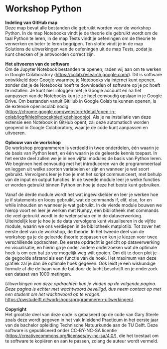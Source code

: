 # Workshop Python
**Indeling van GitHub map** <br/>
Deze map bevat alle bestanden die gebruikt worden voor de workshop Python. In de map Notebooks vindt je de theorie die gebruikt wordt om de taal Python te leren, in de map Tests vindt je oefeningen om de theorie te verwerken en beter te leren begrijpen. Ten slotte vindt je in de map Solutions de uitwerkingen van de oefeningen uit de map Tests, zodat je kunt checken of je antwoorden correct zijn.

**Het uitvoeren van de software** <br/>
Om de Jupyter Notebook bestanden te openen, raden wij aan om te werken in Google Colaboratory (https://colab.research.google.com/). Dit is software ontwikkeld door Google waarmee je Notebooks via internet kunt openen, zonder dat je de Notebooks hoeft te downloaden of software op je pc hoeft te installen. Je kunt hier inloggen met je Google account en na het aanpassen van de Notebooks kun je ze heel eenvoudig opslaan in je Google Drive. Om bestanden vanuit GitHub in Google Colab te kunnen openen, is de extensie openincolab nodig (https://chrome.google.com/webstore/detail/open-in-colab/iogfkhleblhcpcekbiedikdehleodpjo). Als je na installatie van deze extensie een Notebook in GitHub opent, zal deze automatisch worden geopend in Google Colaboratory, waar je de code kunt aanpassen en uitvoeren. 

**Opbouw van de workshop** <br/>
De workshop programmeren is verdeeld in twee onderdelen, één waarin je de basis van Python leert, en één waarin je de geleerde kennis toepast. In het eerste deel zullen we je in een vijftal modules de basis van Python leren. We beginnen heel eenvoudig met het introduceren van de programmeertaal en leggen uit welke soorten variabelen er zijn en wanneer je wel soort gebruikt. Vervolgens leer je hoe je met het script communiceert, met behulp van de input en output functies. In de tweede module leer je welke functies er worden gebruikt binnen Python en hoe je deze het beste kunt gebruiken. 

Vanaf de derde module wordt het wat ingewikkelder en leer je werken hoe je if statements en loops gebruikt, wat de commands if, elif, else, for en while inhouden en wanneer je wat gebruikt. In de vierde module bouwen we hierop voort en leer je werken met Numpy, een bibliotheek met commands die veel gebruikt wordt in de wetenschap en in de dataverwerking. Uiteindelijk leer je hoe je de data vervolgens kunt visualiseren in de vijfde module, waarin we ons verdiepen in de bibliotheek matplotlib. 
Tot zover het eerste deel van de workshop, de theorie. In het tweede deel van de workshop ga je de geleerde theorie toepassen en kun je kiezen voor twee verschillende opdrachten. De eerste opdracht is gericht op dataverwerking en visualisatie, en hierin ga je onder andere onderzoeken wat de optimale hoek is om een bal zo ver mogelijk weg wilt gooien. Om dit te doen plot je de gegooide afstand als een functie van de hoek. Het maximum van deze grafiek zal je dan de optimale hoek gegeven. Ook leidt je een wiskundige formule af die de baan van de bal door de lucht beschrijft en je onderzoek een dataset van 1000 metingen. 

*Uitwerkingen van deze opdrachten kun je vinden op de volgende pagina. Deze pagina is echter met wachtwoord beveiligd, dus neem contact op met een student om het wachtwoord op te vragen:* https://pwstudelft.nl/workshops/programmeren-uitwerkingen/.

**Copyright** <br/>
Het grootste deel van deze code is gebaseerd op de code van Gary Steele zoals deze wordt gegeven in het vak Inleidend Practicum in het eerste jaar van de bachelor opleiding Technische Natuurkunde aan de TU Delft. Deze software is gepubliceerd onder CC-BY-NC-SA licentie (https://creativecommons.org/licenses/by-nc-sa/4.0/), die het toestaat om te software te kopiëren en aan te passen, zolang de auteur wordt vermeld.
